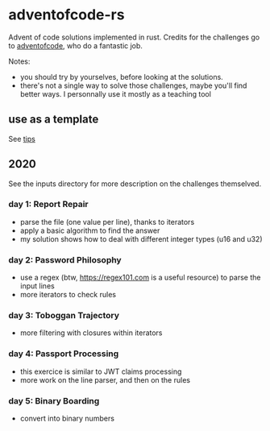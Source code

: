 # adventofcode-rs
Advent of code solutions implemented in rust.
Credits for the challenges go to [adventofcode](https://adventofcode.com/), who do a fantastic job.

Notes:
* you should try by yourselves, before looking at the solutions. 
* there's not a single way to solve those challenges, maybe you'll find better ways. I personnally use it mostly as a teaching tool

## use as a template
See [tips](.architecture.md)

## 2020

See the inputs directory for more description on the challenges themselved.

### day 1: Report Repair
* parse the file (one value per line), thanks to iterators
* apply a basic algorithm to find the answer
* my solution shows how to deal with different integer types (u16 and u32)

### day 2: Password Philosophy
* use a regex (btw, https://regex101.com is a useful resource) to parse the input lines
* more iterators to check rules

### day 3: Toboggan Trajectory
* more filtering with closures within iterators

### day 4: Passport Processing
* this exercice is similar to JWT claims processing
* more work on the line parser, and then on the rules

### day 5: Binary Boarding
* convert into binary numbers


